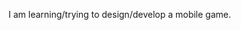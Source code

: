 I am learning/trying to design/develop a mobile game.

<!---
nikgamedev/nikgamedev is a ✨ special ✨ repository because its `README.md` (this file) appears on your GitHub profile.
You can click the Preview link to take a look at your changes.
--->
